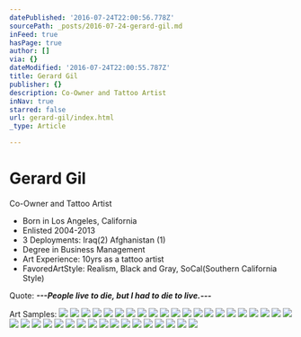 ```yaml
---
datePublished: '2016-07-24T22:00:56.778Z'
sourcePath: _posts/2016-07-24-gerard-gil.md
inFeed: true
hasPage: true
author: []
via: {}
dateModified: '2016-07-24T22:00:55.787Z'
title: Gerard Gil
publisher: {}
description: Co-Owner and Tattoo Artist
inNav: true
starred: false
url: gerard-gil/index.html
_type: Article

---
```

# Gerard Gil

Co-Owner and Tattoo Artist

* Born in Los Angeles, California
* Enlisted 2004-2013
* 3 Deployments: Iraq(2) Afghanistan (1)
* Degree in Business Management
* Art Experience: 10yrs as a tattoo artist
* FavoredArtStyle: Realism, Black and Gray, SoCal(Southern California Style)

Quote: _**---People live to die, but I had to die to live.---**_

Art Samples:
![](https://s3-us-west-2.amazonaws.com/the-grid-img/p/9564098733d6d937376cdd21c383cef1bd8d70fc.jpg)
![](https://the-grid-user-content.s3-us-west-2.amazonaws.com/5929a0bb-22e1-404b-a107-25ca322d061c.jpg)
![](https://the-grid-user-content.s3-us-west-2.amazonaws.com/9c81a13d-063d-4e31-96f7-847dccd9b7aa.jpg)
![](https://s3-us-west-2.amazonaws.com/the-grid-img/p/1a2c6d8a103e76d84e8bf346f985c0d549f4484a.jpg)
![](https://the-grid-user-content.s3-us-west-2.amazonaws.com/0e0b583d-defd-48ea-8083-3a2155162c01.jpg)
![](https://s3-us-west-2.amazonaws.com/the-grid-img/p/9f00bae974333dc930e007ed9843ea7a32012cfa.jpg)
![](https://s3-us-west-2.amazonaws.com/the-grid-img/p/05ca92194dea227cdf250a716c8e4ae5f5af70c9.jpg)
![](https://s3-us-west-2.amazonaws.com/the-grid-img/p/515c43dee0c6ee3cb0abe3d039d190fa3dd6729d.jpg)
![](https://the-grid-user-content.s3-us-west-2.amazonaws.com/9739a4c4-8258-4bd3-89f1-ee45d9721df5.jpg)
![](https://the-grid-user-content.s3-us-west-2.amazonaws.com/3372fd0f-db25-4107-a913-e723925f0107.jpg)
![](https://the-grid-user-content.s3-us-west-2.amazonaws.com/0cd82747-46b6-4966-aa75-02fc0f24172e.jpg)
![](https://the-grid-user-content.s3-us-west-2.amazonaws.com/ddbcde9d-05d2-4f1e-ad8b-187519c3d1e4.jpg)
![](https://the-grid-user-content.s3-us-west-2.amazonaws.com/b5a25867-8e6e-4df9-9bc3-1f9f3ff1e280.jpg)
![](https://the-grid-user-content.s3-us-west-2.amazonaws.com/21324c98-016c-4d56-8131-93add073bd98.jpg)
![](https://the-grid-user-content.s3-us-west-2.amazonaws.com/334bb79f-f964-421a-aa13-2cc3607aed9c.jpg)
![](https://the-grid-user-content.s3-us-west-2.amazonaws.com/cc0d1c52-a42a-4fc6-a8a6-02ca3dffec96.jpg)
![](https://s3-us-west-2.amazonaws.com/the-grid-img/p/eb2d114db93eb4abe84efa97e7e2339096f95c87.jpg)
![](https://the-grid-user-content.s3-us-west-2.amazonaws.com/d115c3da-d46a-4daa-b697-9891efc1416d.jpg)
![](https://the-grid-user-content.s3-us-west-2.amazonaws.com/db96136a-8dcb-4b12-b604-fdc0c5248f14.jpg)
![](https://the-grid-user-content.s3-us-west-2.amazonaws.com/583abe7c-1da1-458f-ac76-c8d11c712bf0.jpg)
![](https://the-grid-user-content.s3-us-west-2.amazonaws.com/bdcccf87-e7f9-499f-9650-827bc9d1b388.jpg)
![](https://the-grid-user-content.s3-us-west-2.amazonaws.com/b0f9f0c0-3102-4034-8a73-fc5635d930b1.jpg)
![](https://the-grid-user-content.s3-us-west-2.amazonaws.com/e4d11d8e-0685-493f-81b7-02801aacd9ef.jpg)
![](https://the-grid-user-content.s3-us-west-2.amazonaws.com/2f61914d-5eed-40ef-996f-46215ca03108.jpg)
![](https://the-grid-user-content.s3-us-west-2.amazonaws.com/8e3c32c7-d4a2-49fc-a60f-1cd32375c437.jpg)
![](https://the-grid-user-content.s3-us-west-2.amazonaws.com/247c75bb-d761-4e88-b27d-5eb060ae58b9.jpg)
![](https://the-grid-user-content.s3-us-west-2.amazonaws.com/ed4d3db8-de85-4694-adaf-f1e89120326c.jpg)
![](https://the-grid-user-content.s3-us-west-2.amazonaws.com/9e94228a-8cb8-4e7e-abe5-263e5faf34d5.jpg)
![](https://the-grid-user-content.s3-us-west-2.amazonaws.com/897214d1-c239-451e-8fde-cc8f8fa554d2.jpg)
![](https://the-grid-user-content.s3-us-west-2.amazonaws.com/37bb1209-f1a3-43ab-84d3-9868bb7edd83.jpg)
![](https://the-grid-user-content.s3-us-west-2.amazonaws.com/990016df-8068-4bbe-b449-1dc10ab45d3e.jpg)
![](https://s3-us-west-2.amazonaws.com/the-grid-img/p/c5426bbae26e62e63dd2baa67c4e67b216b9b51e.jpg)
![](https://the-grid-user-content.s3-us-west-2.amazonaws.com/9db5e739-ec3e-47c7-a049-a396b2a71112.jpg)
![](https://s3-us-west-2.amazonaws.com/the-grid-img/p/6522c89657c7f7b2bf6c18e60063e00a47689ddf.jpg)
![](https://s3-us-west-2.amazonaws.com/the-grid-img/p/b4ec6ca0c1050b21ce03fbed63947256b43b8342.jpg)
![](https://s3-us-west-2.amazonaws.com/the-grid-img/p/4e19ea3290720e7ac16d6eeeb6efacaa5ed8efc5.jpg)
![](https://the-grid-user-content.s3-us-west-2.amazonaws.com/23437599-0f7d-48d9-b1dd-2a02d1444ddb.jpg)
![](https://the-grid-user-content.s3-us-west-2.amazonaws.com/d9208728-cd92-4b4f-8cbc-74d2ba7a3ef0.jpg)